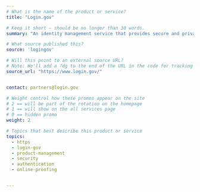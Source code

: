 ```yaml
---
# What is the name of the product or service?
title: "Login.gov"

# Keep it short — should be no longer than 10 words.
summary: "An identity management service that provides secure and private online access to participating government programs."

# What source published this?
source: 'logingov'

# Will this point to an external source URL?
# Note: We'll add a ?dg to the end of the URL in the code for tracking purposes
source_url: "https://www.login.gov/"


contact: partners@login.gov

# Weight control how these promos appear on the site
# 2 == will be part of the rotation on the homepage
# 1 == will show on the all services page
# 0 == hidden promo
weight: 2

# Topics that best describe this product or service
topics:
  - https
  - login-gov
  - product-management
  - security
  - authentication
  - online-proofing


---
```


